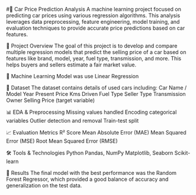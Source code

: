#🚗 Car Price Prediction Analysis
A machine learning project focused on predicting car prices using various regression algorithms. This analysis leverages data preprocessing, feature engineering, model training, and evaluation techniques to provide accurate price predictions based on car features.

📌 Project Overview
The goal of this project is to develop and compare multiple regression models that predict the selling price of a car based on features like brand, model, year, fuel type, transmission, and more. This helps buyers and sellers estimate a fair market value.

🧠 Machine Learning Model was use Linear Regression

📂 Dataset
The dataset contains details of used cars including:
Car Name / Model
Year
Present Price
Kms Driven
Fuel Type
Seller Type
Transmission
Owner
Selling Price (target variable)

📊 EDA & Preprocessing
Missing values handled
Encoding categorical variables
Outlier detection and removal
Train-test split

📈 Evaluation Metrics
R² Score
Mean Absolute Error (MAE)
Mean Squared Error (MSE)
Root Mean Squared Error (RMSE)

🛠️ Tools & Technologies
Python
Pandas, NumPy
Matplotlib, Seaborn
Scikit-learn

📌 Results
The final model with the best performance was the Random Forest Regressor, which provided a good balance of accuracy and generalization on the test data.
